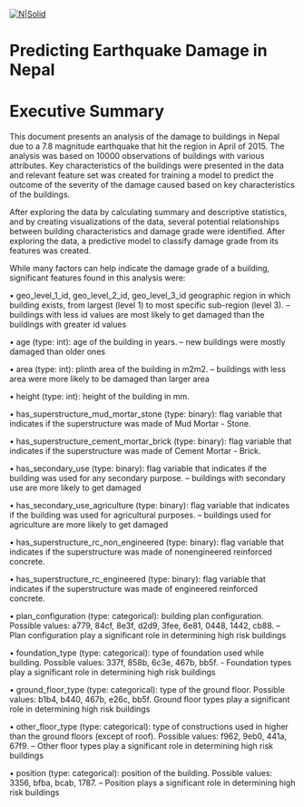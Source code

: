 [![N|Solid](https://github.com/mlaai/Deep-Learning/blob/master/Images/Mlaai-Logo-Black-1.jpg)](https://mlaai.com)

# Predicting Earthquake Damage in Nepal
# Executive Summary 
This document presents an analysis of the damage to buildings in Nepal due to a 7.8 magnitude earthquake that hit the region in April of 2015. The analysis was based on 10000 observations of buildings with various attributes. Key characteristics of the buildings were presented in the data and relevant feature set was created for training a model to predict the outcome of the severity of the damage caused based on key characteristics of the buildings. 

After exploring the data by calculating summary and descriptive statistics, and by creating visualizations of the data, several potential relationships between building characteristics and damage grade were identified. After exploring the data, a predictive model to classify damage grade from its features was created. 

While many factors can help indicate the damage grade of a building, significant features found in this analysis were:

• geo_level_1_id, geo_level_2_id, geo_level_3_id geographic region in which building exists, from largest (level 1) to most specific sub-region (level 3). – buildings with less id values are most likely to get damaged than the buildings with greater id values 

• age (type: int): age of the building in years. – new buildings were mostly damaged than older ones 

• area (type: int): plinth area of the building in m2m2. – buildings with less area were more likely to be damaged than larger area 

• height (type: int): height of the building in mm.  

• has_superstructure_mud_mortar_stone (type: binary): flag variable that indicates if the superstructure was made of Mud Mortar - Stone. 

• has_superstructure_cement_mortar_brick (type: binary): flag variable that indicates if the superstructure was made of Cement Mortar - Brick. 

• has_secondary_use (type: binary): flag variable that indicates if the building was used for any secondary purpose. – buildings with secondary use are more likely to get damaged 

• has_secondary_use_agriculture (type: binary): flag variable that indicates if the building was used for agricultural purposes. – buildings used for agriculture are more likely to get damaged 

• has_superstructure_rc_non_engineered (type: binary): flag variable that indicates if the superstructure was made of nonengineered reinforced concrete. 

• has_superstructure_rc_engineered (type: binary): flag variable that indicates if the superstructure was made of engineered reinforced concrete. 

• plan_configuration (type: categorical): building plan configuration. Possible values: a779, 84cf, 8e3f, d2d9, 3fee, 6e81, 0448, 1442, cb88. – Plan configuration play a significant role in determining high risk buildings 

• foundation_type (type: categorical): type of foundation used while building. Possible values: 337f, 858b, 6c3e, 467b, bb5f. - Foundation types play a significant role in determining high risk buildings 

• ground_floor_type (type: categorical): type of the ground floor. Possible values: b1b4, b440, 467b, e26c, bb5f. Ground floor types play a significant role in determining high risk buildings 

• other_floor_type (type: categorical): type of constructions used in higher than the ground floors (except of roof). Possible values: f962, 9eb0, 441a, 67f9. – Other floor types play a significant role in determining high risk buildings 

• position (type: categorical): position of the building. Possible values: 3356, bfba, bcab, 1787. – Position plays a significant role in determining high risk buildings 
